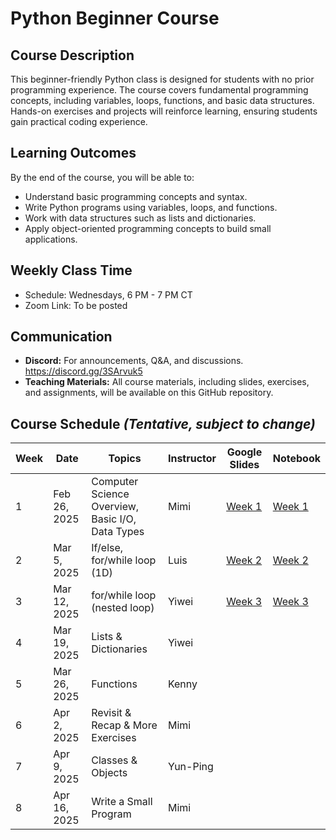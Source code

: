 # Python Beginner Course

## Course Description
This beginner-friendly Python class is designed for students with no prior programming experience. The course covers fundamental programming concepts, including variables, loops, functions, and basic data structures. Hands-on exercises and projects will reinforce learning, ensuring students gain practical coding experience.

## Learning Outcomes
By the end of the course, you will be able to:
- Understand basic programming concepts and syntax.
- Write Python programs using variables, loops, and functions.
- Work with data structures such as lists and dictionaries.
- Apply object-oriented programming concepts to build small applications.

## Weekly Class Time
- Schedule: Wednesdays, 6 PM - 7 PM CT
- Zoom Link: To be posted
  
## Communication
- **Discord:** For announcements, Q&A, and discussions. https://discord.gg/3SArvuk5
- **Teaching Materials:** All course materials, including slides, exercises, and assignments, will be available on this GitHub repository.

## Course Schedule *(Tentative, subject to change)*

| Week  | Date         | Topics                         | Instructor | Google Slides | Notebook |
|-------|-------------|--------------------------------|------------|---------------|---------------|
| 1     | Feb 26, 2025 | Computer Science Overview, Basic I/O, Data Types | Mimi       |[Week 1](https://docs.google.com/presentation/d/1guqQGlQR4lOj3sFPC4Ln9MbjWW0dKyPBWuV-VxjjFS8/edit?usp=sharing)               |[Week 1](https://colab.research.google.com/drive/1fhfhYPhlbD86qQ8-gUmo4lIix8uJ95qS?usp=sharing) |
| 2     | Mar 5, 2025  | If/else, for/while loop (1D)  | Luis       | [Week 2](https://docs.google.com/presentation/d/1M8XNdaMyR5WabYCY5l5t1pF69L1ER5y-RpNQ3up3BC0/edit?usp=sharing)              | [Week 2](https://colab.research.google.com/drive/19ea0zj8_kAedRu0RMahIPuXJxe6XRx5R?usp=sharing) | 
| 3     | Mar 12, 2025 | for/while loop (nested loop)  | Yiwei      |[Week 3](https://docs.google.com/presentation/d/1QyOPSdf1xBboijs_jcn1J8ehL2lWsmqAeqLvSbG1wm8/edit?usp=sharing)               | [Week 3](https://colab.research.google.com/drive/1TkmOktWlZF-VttAzZPUN5yvMhMZWkP78?usp=sharing)   |
| 4     | Mar 19, 2025 | Lists & Dictionaries          | Yiwei      |               ||
| 5     | Mar 26, 2025 | Functions                     | Kenny      |               ||
| 6     | Apr 2, 2025  | Revisit & Recap & More Exercises | Mimi   |               ||
| 7     | Apr 9, 2025  | Classes & Objects             | Yun-Ping   |               ||
| 8     | Apr 16, 2025 | Write a Small Program        | Mimi       |               ||

